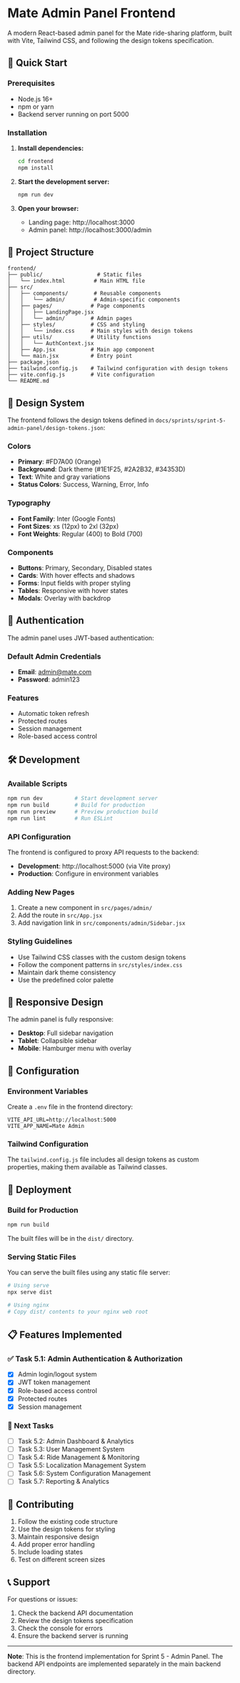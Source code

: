 # Mate Admin Panel Frontend

A modern React-based admin panel for the Mate ride-sharing platform, built with Vite, Tailwind CSS, and following the design tokens specification.

## 🚀 Quick Start

### Prerequisites

- Node.js 16+ 
- npm or yarn
- Backend server running on port 5000

### Installation

1. **Install dependencies:**
   ```bash
   cd frontend
   npm install
   ```

2. **Start the development server:**
   ```bash
   npm run dev
   ```

3. **Open your browser:**
   - Landing page: http://localhost:3000
   - Admin panel: http://localhost:3000/admin

## 📁 Project Structure

```
frontend/
├── public/                 # Static files
│   └── index.html         # Main HTML file
├── src/
│   ├── components/        # Reusable components
│   │   └── admin/         # Admin-specific components
│   ├── pages/            # Page components
│   │   ├── LandingPage.jsx
│   │   └── admin/        # Admin pages
│   ├── styles/           # CSS and styling
│   │   └── index.css     # Main styles with design tokens
│   ├── utils/            # Utility functions
│   │   └── AuthContext.jsx
│   ├── App.jsx           # Main app component
│   └── main.jsx          # Entry point
├── package.json
├── tailwind.config.js    # Tailwind configuration with design tokens
├── vite.config.js        # Vite configuration
└── README.md
```

## 🎨 Design System

The frontend follows the design tokens defined in `docs/sprints/sprint-5-admin-panel/design-tokens.json`:

### Colors
- **Primary**: #FD7A00 (Orange)
- **Background**: Dark theme (#1E1F25, #2A2B32, #34353D)
- **Text**: White and gray variations
- **Status Colors**: Success, Warning, Error, Info

### Typography
- **Font Family**: Inter (Google Fonts)
- **Font Sizes**: xs (12px) to 2xl (32px)
- **Font Weights**: Regular (400) to Bold (700)

### Components
- **Buttons**: Primary, Secondary, Disabled states
- **Cards**: With hover effects and shadows
- **Forms**: Input fields with proper styling
- **Tables**: Responsive with hover states
- **Modals**: Overlay with backdrop

## 🔐 Authentication

The admin panel uses JWT-based authentication:

### Default Admin Credentials
- **Email**: admin@mate.com
- **Password**: admin123

### Features
- Automatic token refresh
- Protected routes
- Session management
- Role-based access control

## 🛠️ Development

### Available Scripts

```bash
npm run dev          # Start development server
npm run build        # Build for production
npm run preview      # Preview production build
npm run lint         # Run ESLint
```

### API Configuration

The frontend is configured to proxy API requests to the backend:

- **Development**: http://localhost:5000 (via Vite proxy)
- **Production**: Configure in environment variables

### Adding New Pages

1. Create a new component in `src/pages/admin/`
2. Add the route in `src/App.jsx`
3. Add navigation link in `src/components/admin/Sidebar.jsx`

### Styling Guidelines

- Use Tailwind CSS classes with the custom design tokens
- Follow the component patterns in `src/styles/index.css`
- Maintain dark theme consistency
- Use the predefined color palette

## 📱 Responsive Design

The admin panel is fully responsive:

- **Desktop**: Full sidebar navigation
- **Tablet**: Collapsible sidebar
- **Mobile**: Hamburger menu with overlay

## 🔧 Configuration

### Environment Variables

Create a `.env` file in the frontend directory:

```env
VITE_API_URL=http://localhost:5000
VITE_APP_NAME=Mate Admin
```

### Tailwind Configuration

The `tailwind.config.js` file includes all design tokens as custom properties, making them available as Tailwind classes.

## 🚀 Deployment

### Build for Production

```bash
npm run build
```

The built files will be in the `dist/` directory.

### Serving Static Files

You can serve the built files using any static file server:

```bash
# Using serve
npx serve dist

# Using nginx
# Copy dist/ contents to your nginx web root
```

## 📋 Features Implemented

### ✅ Task 5.1: Admin Authentication & Authorization
- [x] Admin login/logout system
- [x] JWT token management
- [x] Role-based access control
- [x] Protected routes
- [x] Session management

### 🎯 Next Tasks
- [ ] Task 5.2: Admin Dashboard & Analytics
- [ ] Task 5.3: User Management System
- [ ] Task 5.4: Ride Management & Monitoring
- [ ] Task 5.5: Localization Management System
- [ ] Task 5.6: System Configuration Management
- [ ] Task 5.7: Reporting & Analytics

## 🤝 Contributing

1. Follow the existing code structure
2. Use the design tokens for styling
3. Maintain responsive design
4. Add proper error handling
5. Include loading states
6. Test on different screen sizes

## 📞 Support

For questions or issues:
1. Check the backend API documentation
2. Review the design tokens specification
3. Check the console for errors
4. Ensure the backend server is running

---

**Note**: This is the frontend implementation for Sprint 5 - Admin Panel. The backend API endpoints are implemented separately in the main backend directory. 